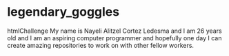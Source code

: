 # legendary_goggles
htmlChallenge
My name is Nayeli Alitzel Cortez Ledesma and I am 26 years old and I am an aspiring computer programmer and hopefully one day I can create amazing repositories to work on with other fellow workers.
